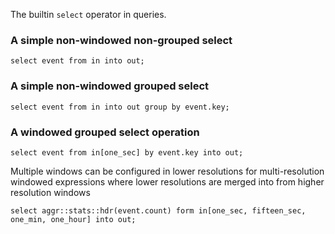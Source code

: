 
The builtin `select` operator in queries.

### A simple non-windowed non-grouped select

```trickle
select event from in into out;
```

### A simple non-windowed grouped select

```trickle
select event from in into out group by event.key;
```

### A windowed grouped select operation

```trickle
select event from in[one_sec] by event.key into out;
```

Multiple windows can be configured in lower resolutions
for multi-resolution windowed expressions where lower
resolutions are merged into from higher resolution windows

```trickle
select aggr::stats::hdr(event.count) form in[one_sec, fifteen_sec, one_min, one_hour] into out;
```

